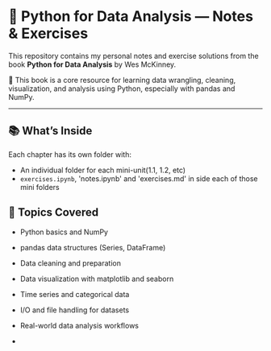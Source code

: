 # 🐍 Python for Data Analysis — Notes & Exercises

This repository contains my personal notes and exercise solutions from the book **Python for Data Analysis** by Wes McKinney.

📖 This book is a core resource for learning data wrangling, cleaning, visualization, and analysis using Python, especially with pandas and NumPy.

---

## 📚 What’s Inside

Each chapter has its own folder with:

- An individual folder for each mini-unit(1.1, 1.2, etc)
- `exercises.ipynb`, 'notes.ipynb' and 'exercises.md' in side each of those mini folders
## 🧠 Topics Covered

- Python basics and NumPy  
- pandas data structures (Series, DataFrame)  
- Data cleaning and preparation  
- Data visualization with matplotlib and seaborn  
- Time series and categorical data  
- I/O and file handling for datasets  
- Real-world data analysis workflows  

-
